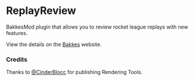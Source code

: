 # ReplayReview

BakkesMod plugin that allows you to review rocket league replays with new features.

View the details on the [Bakkes](https://bakkesplugins.com/plugins/view/173) website.

### Credits

Thanks to [@CinderBlocc](https://github.com/CinderBlocc) for publishing Rendering Tools. 
